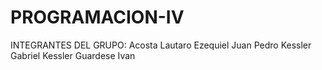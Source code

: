 # PROGRAMACION-IV

INTEGRANTES DEL GRUPO:
Acosta Lautaro Ezequiel
Juan Pedro Kessler
Gabriel Kessler
Guardese Ivan
